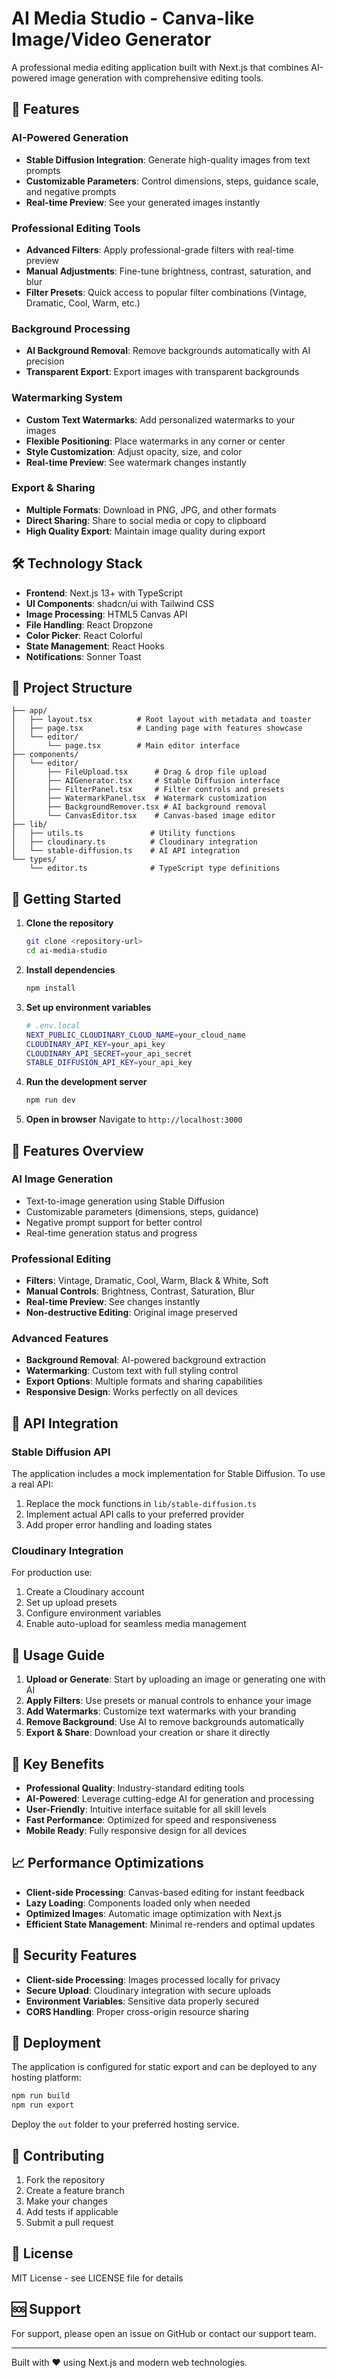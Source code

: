 # AI Media Studio - Canva-like Image/Video Generator

A professional media editing application built with Next.js that combines AI-powered image generation with comprehensive editing tools.

## 🚀 Features

### AI-Powered Generation
- **Stable Diffusion Integration**: Generate high-quality images from text prompts
- **Customizable Parameters**: Control dimensions, steps, guidance scale, and negative prompts
- **Real-time Preview**: See your generated images instantly

### Professional Editing Tools
- **Advanced Filters**: Apply professional-grade filters with real-time preview
- **Manual Adjustments**: Fine-tune brightness, contrast, saturation, and blur
- **Filter Presets**: Quick access to popular filter combinations (Vintage, Dramatic, Cool, Warm, etc.)

### Background Processing
- **AI Background Removal**: Remove backgrounds automatically with AI precision
- **Transparent Export**: Export images with transparent backgrounds

### Watermarking System
- **Custom Text Watermarks**: Add personalized watermarks to your images
- **Flexible Positioning**: Place watermarks in any corner or center
- **Style Customization**: Adjust opacity, size, and color
- **Real-time Preview**: See watermark changes instantly

### Export & Sharing
- **Multiple Formats**: Download in PNG, JPG, and other formats
- **Direct Sharing**: Share to social media or copy to clipboard
- **High Quality Export**: Maintain image quality during export

## 🛠 Technology Stack

- **Frontend**: Next.js 13+ with TypeScript
- **UI Components**: shadcn/ui with Tailwind CSS
- **Image Processing**: HTML5 Canvas API
- **File Handling**: React Dropzone
- **Color Picker**: React Colorful
- **State Management**: React Hooks
- **Notifications**: Sonner Toast

## 📁 Project Structure

```
├── app/
│   ├── layout.tsx          # Root layout with metadata and toaster
│   ├── page.tsx            # Landing page with features showcase
│   └── editor/
│       └── page.tsx        # Main editor interface
├── components/
│   └── editor/
│       ├── FileUpload.tsx      # Drag & drop file upload
│       ├── AIGenerator.tsx     # Stable Diffusion interface
│       ├── FilterPanel.tsx     # Filter controls and presets
│       ├── WatermarkPanel.tsx  # Watermark customization
│       ├── BackgroundRemover.tsx # AI background removal
│       └── CanvasEditor.tsx    # Canvas-based image editor
├── lib/
│   ├── utils.ts               # Utility functions
│   ├── cloudinary.ts          # Cloudinary integration
│   └── stable-diffusion.ts    # AI API integration
└── types/
    └── editor.ts              # TypeScript type definitions
```

## 🚀 Getting Started

1. **Clone the repository**
   ```bash
   git clone <repository-url>
   cd ai-media-studio
   ```

2. **Install dependencies**
   ```bash
   npm install
   ```

3. **Set up environment variables**
   ```bash
   # .env.local
   NEXT_PUBLIC_CLOUDINARY_CLOUD_NAME=your_cloud_name
   CLOUDINARY_API_KEY=your_api_key
   CLOUDINARY_API_SECRET=your_api_secret
   STABLE_DIFFUSION_API_KEY=your_api_key
   ```

4. **Run the development server**
   ```bash
   npm run dev
   ```

5. **Open in browser**
   Navigate to `http://localhost:3000`

## 🎨 Features Overview

### AI Image Generation
- Text-to-image generation using Stable Diffusion
- Customizable parameters (dimensions, steps, guidance)
- Negative prompt support for better control
- Real-time generation status and progress

### Professional Editing
- **Filters**: Vintage, Dramatic, Cool, Warm, Black & White, Soft
- **Manual Controls**: Brightness, Contrast, Saturation, Blur
- **Real-time Preview**: See changes instantly
- **Non-destructive Editing**: Original image preserved

### Advanced Features
- **Background Removal**: AI-powered background extraction
- **Watermarking**: Custom text with full styling control
- **Export Options**: Multiple formats and sharing capabilities
- **Responsive Design**: Works perfectly on all devices

## 🔧 API Integration

### Stable Diffusion API
The application includes a mock implementation for Stable Diffusion. To use a real API:

1. Replace the mock functions in `lib/stable-diffusion.ts`
2. Implement actual API calls to your preferred provider
3. Add proper error handling and loading states

### Cloudinary Integration
For production use:

1. Create a Cloudinary account
2. Set up upload presets
3. Configure environment variables
4. Enable auto-upload for seamless media management

## 🎯 Usage Guide

1. **Upload or Generate**: Start by uploading an image or generating one with AI
2. **Apply Filters**: Use presets or manual controls to enhance your image
3. **Add Watermarks**: Customize text watermarks with your branding
4. **Remove Background**: Use AI to remove backgrounds automatically
5. **Export & Share**: Download your creation or share it directly

## 🌟 Key Benefits

- **Professional Quality**: Industry-standard editing tools
- **AI-Powered**: Leverage cutting-edge AI for generation and processing
- **User-Friendly**: Intuitive interface suitable for all skill levels
- **Fast Performance**: Optimized for speed and responsiveness
- **Mobile Ready**: Fully responsive design for all devices

## 📈 Performance Optimizations

- **Client-side Processing**: Canvas-based editing for instant feedback
- **Lazy Loading**: Components loaded only when needed
- **Optimized Images**: Automatic image optimization with Next.js
- **Efficient State Management**: Minimal re-renders and optimal updates

## 🔐 Security Features

- **Client-side Processing**: Images processed locally for privacy
- **Secure Upload**: Cloudinary integration with secure uploads
- **Environment Variables**: Sensitive data properly secured
- **CORS Handling**: Proper cross-origin resource sharing

## 🚀 Deployment

The application is configured for static export and can be deployed to any hosting platform:

```bash
npm run build
npm run export
```

Deploy the `out` folder to your preferred hosting service.

## 🤝 Contributing

1. Fork the repository
2. Create a feature branch
3. Make your changes
4. Add tests if applicable
5. Submit a pull request

## 📄 License

MIT License - see LICENSE file for details

## 🆘 Support

For support, please open an issue on GitHub or contact our support team.

---

Built with ❤️ using Next.js and modern web technologies.